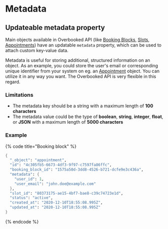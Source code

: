 # Metadata

## Updateable metadata property

Main objects available in Overbooked API \(like [Booking Blocks](resources/booking-block/object.md), [Slots](resources/slot/object.md), [Appointments](resources/appointment/object.md)\) have an updatable `metadata` property, which can be used to attach custom key-value data.

Metadata is useful for storing additional, structured information on an object. As an example, you could store the user's email or corresponding unique identifier from your system on eg. an [Appointment](resources/appointment/object.md) object. You can utilize it in any way you want. The Overbooked API is very flexible in this regard.

### Limitations

* The metadata key should be a string with a maximum length of **100 characters**
* The metadata value could be the type of **boolean**, **string**, **integer**, **float**, or **JSON** with a maximum length of **5000 characters**

### Example

{% code title="Booking block" %}
```scheme
{
  "_object": "appointment",
  "id": "4c305fb5-6673-4df3-9f97-c7597fa86ffc",
  "booking_block_id": "1575a50d-3dd8-4526-b721-dcfe9e3c436a",
  "metadata": {
    "user_id": 1,
    "user_email": "john.doe@example.com"
  },
  "slot_id": "80373175-ae15-4bf7-bae8-c39c74723e1d",
  "status": "active",
  "created_at": "2020-12-10T18:55:08.995Z",
  "updated_at": "2020-12-10T18:55:08.995Z"
}
```
{% endcode %}

